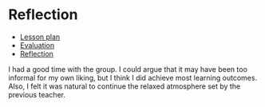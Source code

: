 # Reflection

- [Lesson plan](../../lesson_plans/20251002/README.md)
- [Evaluation](../../evaluations/20251002/README.md)
- [Reflection](../../reflections/20251002/README.md)

I had a good time with the group.
I could argue that it may have been too informal
for my own liking, but I think I did achieve most learning outcomes.
Also, I felt it was natural to continue the relaxed atmosphere
set by the previous teacher.
